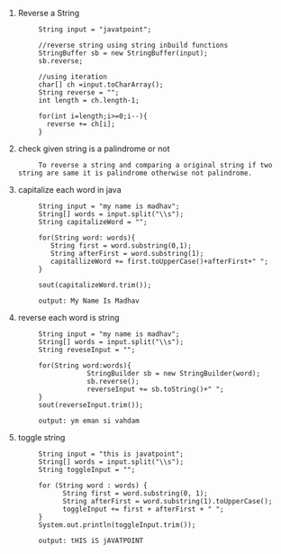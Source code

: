1. Reverse a String

            String input = "javatpoint";

            //reverse string using string inbuild functions
            StringBuffer sb = new StringBuffer(input);
            sb.reverse;

            //using iteration
            char[] ch =input.toCharArray();
            String reverse = "";
            int length = ch.length-1;

            for(int i=length;i>=0;i--){
              reverse += ch[i];
            }
2. check given string is a palindrome or not
            
            To reverse a string and comparing a original string if two string are same it is palindrome otherwise not palindrome.
            
3. capitalize each word in java
            
            String input = "my name is madhav";
            String[] words = input.split("\\s");
            String capitalizeWord = "";
            
            for(String word: words){
               String first = word.substring(0,1);
               String afterFirst = word.substring(1);
               capitallizeWord += first.toUpperCase()+afterFirst+" ";
            }
            
            sout(capitalizeWord.trim());
            
            output: My Name Is Madhav
            
4. reverse each word is string
            
            String input = "my name is madhav";
            String[] words = input.split("\\s");
            String reveseInput = "";
            
            for(String word:words){            
                        StringBuilder sb = new StringBuilder(word);
                        sb.reverse();
                        reverseInput += sb.toString()+" ";
            }
            sout(reverseInput.trim());
            
            output: ym eman si vahdam
            
5. toggle string 

            String input = "this is javatpoint";
            String[] words = input.split("\\s");
            String toggleInput = "";

            for (String word : words) {
                  String first = word.substring(0, 1);
                  String afterFirst = word.substring(1).toUpperCase();
                  toggleInput += first + afterFirst + " ";
            }
            System.out.println(toggleInput.trim());  
            
            output: tHIS iS jAVATPOINT
            
            
            
